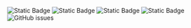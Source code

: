 ![Static Badge](https://img.shields.io/badge/blacklists-60-000000) ![Static Badge](https://img.shields.io/badge/blacklisted-3121778-cc0000) ![Static Badge](https://img.shields.io/badge/whitelisted-2244-00CC00) ![Static Badge](https://img.shields.io/badge/streaming_blacklist-28107-000000) ![GitHub issues](https://img.shields.io/github/issues/fabriziosalmi/blacklists)
